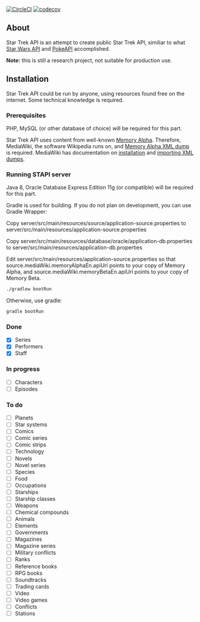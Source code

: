 [![CircleCI](https://circleci.com/gh/cezarykluczynski/stapi.svg?style=svg)](https://circleci.com/gh/cezarykluczynski/stapi)
[![codecov](https://codecov.io/gh/cezarykluczynski/stapi/branch/master/graph/badge.svg)](https://codecov.io/gh/cezarykluczynski/stapi)

## About
Star Trek API is an attempt to create public Star Trek API, similiar to what
[Star Wars API](https://github.com/phalt/swapi) and [PokeAPI](https://github.com/PokeAPI/pokeapi) accomplished.

**Note:** this is still a research project, not suitable for production use.

## Installation
Star Trek API could be run by anyone, using resources found free on the internet. Some technical knowledge is required.

### Prerequisites
PHP, MySQL (or other database of choice) will be required for this part.

Star Trek API uses content from well-known [Memory Alpha](http://memory-alpha.wikia.com/wiki/Portal:Main).
Therefore, MediaWiki, the software Wikipedia runs on, and
[Memory Alpha XML dump](http://memory-alpha.wikia.com/wiki/Special:Statistics) is required. MediaWiki has documentation
on [installation](https://www.mediawiki.org/wiki/Manual:Installation_guide) and
[importing XML dumps](https://www.mediawiki.org/wiki/Manual:Importing_XML_dumps).

### Running STAPI server
Java 8, Oracle Database Express Edition 11g (or compatible) will be required for this part.

Gradle is used for building. If you do not plan on development, you can use Gradle Wrapper:

Copy server/src/main/resources/source/application-source.properties to server/src/main/resources/application-source.properties

Copy server/src/main/resources/database/oracle/application-db.properties to server/src/main/resources/application-db.properties

Edit server/src/main/resources/application-source.properties so that source.mediaWiki.memoryAlphaEn.apiUrl points
to your copy of Memory Alpha, and source.mediaWiki.memoryBetaEn.apiUrl points to your copy of Memory Beta.

```sh
./gradlew bootRun
```

Otherwise, use gradle:

```sh
gradle bootRun
```

### Done
- [x] Series
- [x] Performers
- [x] Staff

### In progress
- [ ] Characters
- [ ] Episodes

### To do
- [ ] Planets
- [ ] Star systems
- [ ] Comics
- [ ] Comic series
- [ ] Comic strips
- [ ] Technology
- [ ] Novels
- [ ] Novel series
- [ ] Species
- [ ] Food
- [ ] Occupations
- [ ] Starships
- [ ] Starship classes
- [ ] Weapons
- [ ] Chemical compounds
- [ ] Animals
- [ ] Elements
- [ ] Governments
- [ ] Magazines
- [ ] Magazine series
- [ ] Military conflicts
- [ ] Ranks
- [ ] Reference books
- [ ] RPG books
- [ ] Soundtracks
- [ ] Trading cards
- [ ] Video
- [ ] Video games
- [ ] Conflicts
- [ ] Stations
